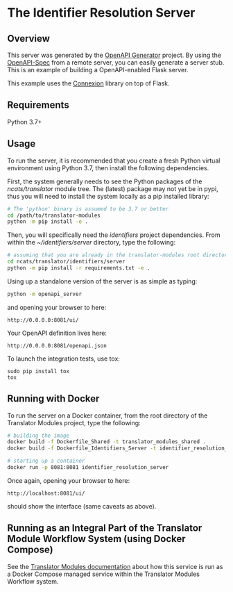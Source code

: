 # The Identifier Resolution Server

## Overview

This server was generated by the [OpenAPI Generator](https://openapi-generator.tech) project. By using the
[OpenAPI-Spec](https://openapis.org) from a remote server, you can easily generate a server stub.  This
is an example of building a OpenAPI-enabled Flask server.

This example uses the [Connexion](https://github.com/zalando/connexion) library on top of Flask.

## Requirements
Python 3.7+

## Usage

To run the server, it is recommended that you create a fresh Python virtual environment using Python 3.7, then
install the following dependencies.
 
First, the system generally needs to see the Python packages of the *ncats/translator* module tree. The (latest) 
package may not yet be in pypi, thus you will need to install the system locally as a pip installed library:

```bash
# The 'python' binary is assumed to be 3.7 or better
cd /path/to/translator-modules
python -m pip install -e .
```

Then,  you will specifically need the *identifiers* project dependencies. From within the *~/identifiers/server* 
directory, type the following:

```bash
# assuming that you are already in the translator-modules root directory
cd ncats/translator/identifiers/server
python -m pip install -r requirements.txt -e .
```

Using up a standalone version of the server is as simple as typing:

```bash
python -m openapi_server
```

and opening your browser to here:

```
http://0.0.0.0:8081/ui/
```

Your OpenAPI definition lives here:

```
http://0.0.0.0:8081/openapi.json
```

To launch the integration tests, use tox:

```
sudo pip install tox
tox
```

## Running with Docker

To run the server on a Docker container, from the root directory of the Translator Modules project, type the following:

```bash
# building the image
docker build -f Dockerfile_Shared -t translator_modules_shared .
docker build -f Dockerfile_Identifiers_Server -t identifier_resolution_server .

# starting up a container
docker run -p 8081:8081 identifier_resolution_server
```

Once again, opening your browser to here:

```
http://localhost:8081/ui/
```

should show the interface (same caveats as above).

## Running as an Integral Part of the Translator Module Workflow System (using Docker Compose)

See the [Translator Modules documentation](../../../../README.md) 
about how this service is run as a Docker Compose managed service within the Translator Modules Workflow system.
